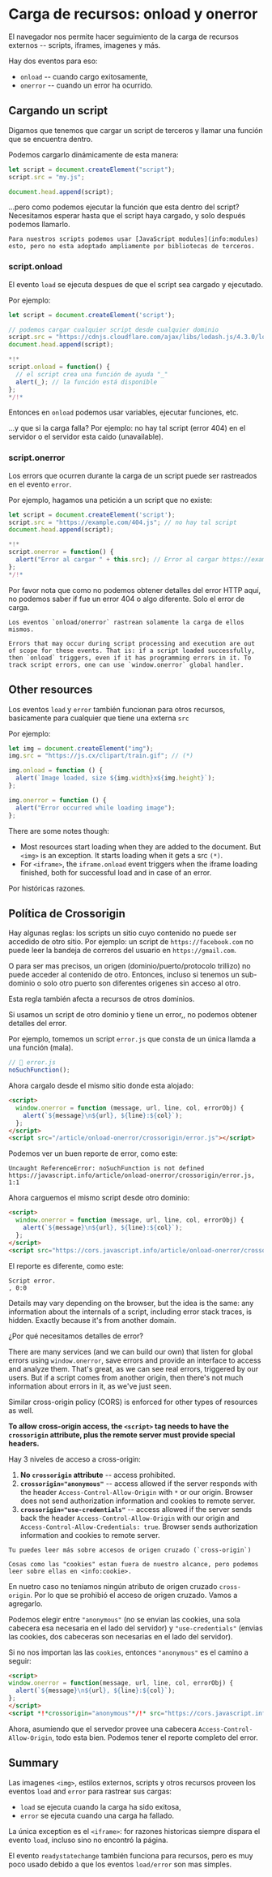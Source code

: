 # Carga de recursos: onload y onerror

El navegador nos permite hacer seguimiento de la carga de recursos externos -- scripts, iframes, imagenes y más.

Hay dos eventos para eso:

- `onload` -- cuando cargo exitosamente,
- `onerror` -- cuando un error ha ocurrido.

## Cargando un script

Digamos que tenemos que cargar un script de terceros y llamar una función que se encuentra dentro.

Podemos cargarlo dinámicamente de esta manera:

```js
let script = document.createElement("script");
script.src = "my.js";

document.head.append(script);
```

...pero como podemos ejecutar la función que esta dentro del script? Necesitamos esperar hasta que el script haya cargado, y solo después podemos llamarlo.

```smart
Para nuestros scripts podemos usar [JavaScript modules](info:modules) esto, pero no esta adoptado ampliamente por bibliotecas de terceros.
```

### script.onload

El evento `load` se ejecuta despues de que el script sea cargado y ejecutado.

Por ejemplo:

```js run untrusted
let script = document.createElement('script');

// podemos cargar cualquier script desde cualquier dominio
script.src = "https://cdnjs.cloudflare.com/ajax/libs/lodash.js/4.3.0/lodash.js"
document.head.append(script);

*!*
script.onload = function() {
  // el script crea una función de ayuda "_"
  alert(_); // la función está disponible
};
*/!*
```

Entonces en `onload` podemos usar variables, ejecutar funciones, etc.

...y que si la carga falla? Por ejemplo: no hay tal script (error 404) en el servidor o el servidor esta caido (unavailable).

### script.onerror

Los errors que ocurren durante la carga de un script puede ser rastreados en el evento `error`.

Por ejemplo, hagamos una petición a un script que no existe:

```js run
let script = document.createElement('script');
script.src = "https://example.com/404.js"; // no hay tal script
document.head.append(script);

*!*
script.onerror = function() {
  alert("Error al cargar " + this.src); // Error al cargar https://example.com/404.js
};
*/!*
```

Por favor nota que como no podemos obtener detalles del error HTTP aquí, no podemos saber if fue un error 404 o algo diferente. Solo el error de carga.

```warn
Los eventos `onload/onerror` rastrean solamente la carga de ellos mismos.

Errors that may occur during script processing and execution are out of scope for these events. That is: if a script loaded successfully, then `onload` triggers, even if it has programming errors in it. To track script errors, one can use `window.onerror` global handler.
```

## Other resources

Los eventos `load` y `error` también funcionan para otros recursos, basicamente para cualquier que tiene una externa `src`

Por ejemplo:

```js run
let img = document.createElement("img");
img.src = "https://js.cx/clipart/train.gif"; // (*)

img.onload = function () {
  alert(`Image loaded, size ${img.width}x${img.height}`);
};

img.onerror = function () {
  alert("Error occurred while loading image");
};
```

There are some notes though:

- Most resources start loading when they are added to the document. But `<img>` is an exception. It starts loading when it gets a src `(*)`.
- For `<iframe>`, the `iframe.onload` event triggers when the iframe loading finished, both for successful load and in case of an error.

Por históricas razones.

## Política de Crossorigin

Hay algunas reglas: los scripts un sitio cuyo contenido no puede ser accedido de otro sitio. Por ejemplo: un script de `https://facebook.com` no puede leer la bandeja de correros del usuario en `https://gmail.com`.

O para ser mas precisos, un origen (dominio/puerto/protocolo trillizo) no puede acceder al contenido de otro. Entonces, incluso si tenemos un sub-dominio o solo otro puerto son diferentes origenes sin acceso al otro.

Esta regla también afecta a recursos de otros dominios.

Si usamos un script de otro dominio y tiene un error,, no podemos obtener detalles del error.

Por ejemplo, tomemos un script `error.js` que consta de un única llamda a una función (mala).

```js
// 📁 error.js
noSuchFunction();
```

Ahora cargalo desde el mismo sitio donde esta alojado:

```html run height=0
<script>
  window.onerror = function (message, url, line, col, errorObj) {
    alert(`${message}\n${url}, ${line}:${col}`);
  };
</script>
<script src="/article/onload-onerror/crossorigin/error.js"></script>
```

Podemos ver un buen reporte de error, como este:

```
Uncaught ReferenceError: noSuchFunction is not defined
https://javascript.info/article/onload-onerror/crossorigin/error.js, 1:1
```

Ahora carguemos el mismo script desde otro dominio:

```html run height=0
<script>
  window.onerror = function (message, url, line, col, errorObj) {
    alert(`${message}\n${url}, ${line}:${col}`);
  };
</script>
<script src="https://cors.javascript.info/article/onload-onerror/crossorigin/error.js"></script>
```

El reporte es diferente, como este:

```
Script error.
, 0:0
```

Details may vary depending on the browser, but the idea is the same: any information about the internals of a script, including error stack traces, is hidden. Exactly because it's from another domain.

¿Por qué necesitamos detalles de error?

There are many services (and we can build our own) that listen for global errors using `window.onerror`, save errors and provide an interface to access and analyze them. That's great, as we can see real errors, triggered by our users. But if a script comes from another origin, then there's not much information about errors in it, as we've just seen.

Similar cross-origin policy (CORS) is enforced for other types of resources as well.

**To allow cross-origin access, the `<script>` tag needs to have the `crossorigin` attribute, plus the remote server must provide special headers.**

Hay 3 niveles de acceso a cross-origin:

1. **No `crossorigin` attribute** -- access prohibited.
2. **`crossorigin="anonymous"`** -- access allowed if the server responds with the header `Access-Control-Allow-Origin` with `*` or our origin. Browser does not send authorization information and cookies to remote server.
3. **`crossorigin="use-credentials"`** -- access allowed if the server sends back the header `Access-Control-Allow-Origin` with our origin and `Access-Control-Allow-Credentials: true`. Browser sends authorization information and cookies to remote server.

```smart
Tu puedes leer más sobre accesos de origen cruzado (`cross-origin`)

Cosas como las "cookies" estan fuera de nuestro alcance, pero podemos leer sobre ellas en <info:cookie>.
```

En nuetro caso no teníamos ningún atributo de origen cruzado `cross-origin`. Por lo que se prohibió el acceso de origen cruzado. Vamos a agregarlo.

Podemos elegir entre `"anonymous"` (no se envian las cookies, una sola cabecera esa necesaria en el lado del servidor) y `"use-credentials"` (envias las cookies, dos cabeceras son necesarias en el lado del servidor).

Si no nos importan las las `cookies`, entonces `"anonymous"` es el camino a seguir:

```html run height=0
<script>
window.onerror = function(message, url, line, col, errorObj) {
  alert(`${message}\n${url}, ${line}:${col}`);
};
</script>
<script *!*crossorigin="anonymous"*/!* src="https://cors.javascript.info/article/onload-onerror/crossorigin/error.js"></script>
```

Ahora, asumiendo que el servedor provee una cabecera `Access-Control-Allow-Origin`, todo esta bien. Podemos tener el reporte completo del error.

## Summary

Las imagenes `<img>`, estilos externos, scripts y otros recursos proveen los eventos `load` and `error` para rastrear sus cargas:

- `load` se ejecuta cuando la carga ha sido exitosa,
- `error` se ejecuta cuando una carga ha fallado.

La única exception es el `<iframe>`: for razones historicas siempre dispara el evento `load`, incluso sino no encontró la página.

El evento `readystatechange` también funciona para recursos, pero es muy poco usado debido a que los eventos `load/error` son mas simples.
